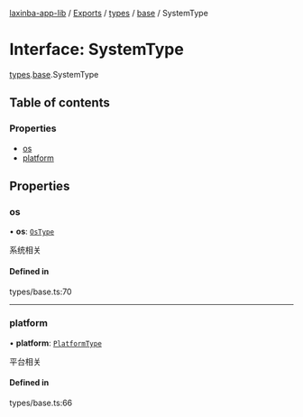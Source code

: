 [laxinba-app-lib](../README.md) / [Exports](../modules.md) / [types](../modules/types.md) / [base](../modules/types.base.md) / SystemType

# Interface: SystemType

[types](../modules/types.md).[base](../modules/types.base.md).SystemType

## Table of contents

### Properties

- [os](types.base.SystemType.md#os)
- [platform](types.base.SystemType.md#platform)

## Properties

### os

• **os**: [`OsType`](types.base.OsType.md)

系统相关

#### Defined in

types/base.ts:70

___

### platform

• **platform**: [`PlatformType`](types.base.PlatformType.md)

平台相关

#### Defined in

types/base.ts:66
